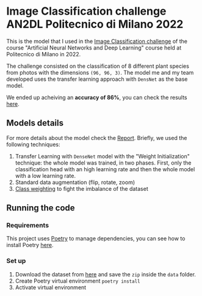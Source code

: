 # Image Classification challenge AN2DL Politecnico di Milano 2022
This is the model that I used in the [Image Classification challenge](https://web.archive.org/web/20221129163804/https://codalab.lisn.upsaclay.fr/competitions/8522) of the course "Artificial Neural Networks and Deep Learning" course held at Politecnico di Milano in 2022.

The challenge consisted on the classification of 8 different plant species from photos with the dimensions `(96, 96, 3)`. The model me and my team developed uses the transfer learning approach with `DensNet` as the base model.

We ended up acheiving an **accuracy of 86%**, you can check the results [here](https://codalab.lisn.upsaclay.fr/competitions/8522#results).

## Models details
For more details about the model check the [Report](report/Report.pdf). Briefly, we used the following techniques:
1. Transfer Learning with `DenseNet` model with the "Weight Initialization" technique: the whole model was trained, in two phases. First, only the classification head with an high learning rate and then the whole model with a low learning rate.
3. Standard data augmentation (flip, rotate, zoom)
5. [Class weighting](https://www.tensorflow.org/tutorials/structured_data/imbalanced_data#class_weights) to fight the imbalance of the dataset

## Running the code
### Requirements
This project uses [Poetry](https://python-poetry.org/docs/basic-usage/) to manage dependencies, you can see how to install Poetry [here](https://python-poetry.org/docs/#installation).

### Set up
1. Download the dataset from [here](https://drive.google.com/file/d/1uaK_kzFDFelW9z4Voceb5jiX-MdR-4Fa/view?usp=share_link) and save the `zip` inside the `data` folder.
2. Create Poetry virtual environment `poetry install`
3. Activate virtual environment

